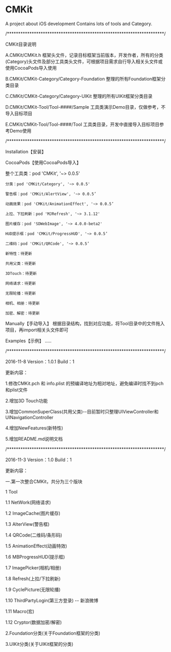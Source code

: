 # CMKit
A project about iOS development Contains lots of tools and Category.

/**********************************************************************/

CMKit目录说明

A.CMKit/CMKit.h   框架头文件，记录目标框架当前版本，开发作者，所有的分类(Category)头文件及部分工具类头文件，可根据项目需求自行导入相关头文件或使用CocoaPods导入使用

B.CMKit/CMKit-Category/Category-Foundation 整理的所有Foundation框架分类目录

C.CMKit/CMKit-Category/Category-UIKit 整理的所有UIKit框架分类目录

D.CMKit/CMKit-Tool/Tool-####/Sample 工具类演示Demo目录，仅做参考，不导入目标项目

E.CMKit/CMKit-Tool/Tool-####/Tool 工具类目录，开发中直接导入目标项目参考Demo使用

/**********************************************************************/

Installation【安装】

CocoaPods【使用CocoaPods导入】

整个工具类：pod 'CMKit', '~> 0.0.5'

    分类：pod 'CMKit/Category', '~> 0.0.5'

    警告框：pod 'CMKit/AlertView', '~> 0.0.5’

    动画效果：pod 'CMKit/AnimationEffect', '~> 0.0.5’

    上拉、下拉刷新：pod 'MJRefresh', '~> 3.1.12'

    图片缓存：pod 'SDWebImage', '~> 4.0.0-beta2'

    HUD提示框：pod 'CMKit/ProgressHUD', '~> 0.0.5’

    二维码：pod 'CMKit/QRCode', '~> 0.0.5’

    新特性：待更新

    共用父类：待更新

    3DTouch：待更新

    网络请求：待更新

    无限轮播：待更新

    相机、相册：待更新

    加密、解密：待更新

    

Manually【手动导入】
根据目录结构，找到对应功能，将Tool目录中的文件拖入项目，再import相关头文件即可

Examples【示例】
.....




/**********************************************************************/

2016-11-8 Version：1.0.1 Build：1

更新内容：

1.修改CMKit.pch 和 info.plist 的预编译地址为相对地址，避免编译时找不到pch和plist文件

2.增加3D Touch功能

3.增加CommonSuperClass(共用父类)--目前暂时只整理UIViewController和UINavigationController

4.增加NewFeatures(新特性)

5.增加README.md说明文档

/**********************************************************************/

2016-11-3 Version：1.0 Build：1

更新内容：

一.第一次整合CMKit，共分为三个版块

1 Tool

1.1 NetWork(网络请求)

1.2 ImageCache(图片缓存)

1.3 AlterView(警告框)

1.4 QRCode(二维码/条形码)

1.5 AnimationEffect(动画特效)

1.6 MBProgressHUD(提示框)

1.7 ImagePicker(相机/相册)

1.8 Refresh(上拉/下拉刷新)

1.9 CyclePicture(无限轮播)

1.10 ThirdPartyLogin(第三方登录) -- 新浪微博

1.11 Macro(宏)

1.12 Cryptor(数据加密/解密)

2.Foundation分类(关于Foundation框架的分类)

3.UIKit分类(关于UIKit框架的分类)

